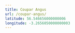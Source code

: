 ```yaml
---
title: Coupar Angus
url: /coupar-angus/
latitude: 56.546656000000006
longitude: -3.2656050000000003
---
```

